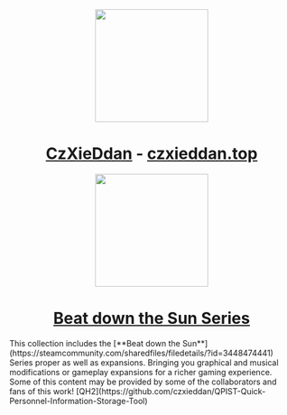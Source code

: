 <div align="center">
<!-- Title: -->
  <a href="https://github.com/czxieddan/">
    <img src="https://czxieddan.top/favicon.ico" height="200">
  </a>
  <h1><a href="https://github.com/czxieddan/">CzXieDdan</a> - <a href="https://czxieddan.top">czxieddan.top</a></h1>
</div>
<div align="center">
<!-- Title: -->
  <a href="https://steamcommunity.com/sharedfiles/filedetails/?id=3448474441">
    <img src="https://i.imgur.com/V00Z6x2.png" height="200">
  </a>
  <h1><a href="https://steamcommunity.com/workshop/filedetails/?id=3478462766">Beat down the Sun Series</a></h1>
</div>
This collection includes the [**Beat down the Sun**](https://steamcommunity.com/sharedfiles/filedetails/?id=3448474441) Series proper as well as expansions. Bringing you graphical and musical modifications or gameplay expansions for a richer gaming experience. Some of this content may be provided by some of the collaborators and fans of this work!
[QH2](https://github.com/czxieddan/QPIST-Quick-Personnel-Information-Storage-Tool)
